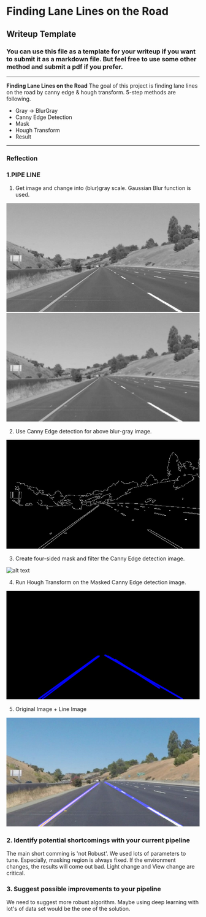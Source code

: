 # **Finding Lane Lines on the Road** 

## Writeup Template

### You can use this file as a template for your writeup if you want to submit it as a markdown file. But feel free to use some other method and submit a pdf if you prefer.

---

**Finding Lane Lines on the Road**
The goal of this project is finding lane lines on the road by canny edge & hough transform.
5-step methods are following.
* Gray -> BlurGray 
* Canny Edge Detection
* Mask
* Hough Transform
* Result

[//]: # (Image References)

[image1]: ./(1)gray.jpg "Gray"
[image2]: ./(2)blur_gray.jpg "Blurred Gray"
[image3]: ./(3)Cannyedges.jpg "Canny Edge"
[image4]: ./(4)maskededges.jpg "Canny Edge with Mask"
[image5]: ./(5)line_image.jpg "Line Image with Hough Transform"
[image6]: ./(6)result.jpg "Line Detection Result"


---

### Reflection

### 1.PIPE LINE

1. Get image and change into (blur)gray scale.
   Gaussian Blur function is used.
   
![alt text][image1]
![alt text][image2]

2. Use Canny Edge detection for above blur-gray image.

![alt text][image3]

3. Create four-sided mask and filter the Canny Edge detection image.

![alt text][image4]

4. Run Hough Transform on the Masked Canny Edge detection image.

![alt text][image5]

5. Original Image + Line Image

![alt text][image6]


### 2. Identify potential shortcomings with your current pipeline


The main short comming is 'not Robust'.
We used lots of parameters to tune.
Especially, masking region is always fixed.
If the environment changes, the results will come out bad.
Light change and View change are critical.


### 3. Suggest possible improvements to your pipeline


We need to suggest more robust algorithm.
Maybe using deep learning with lot's of data set would be the one of the solution.



